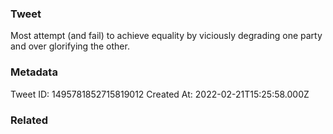 ### Tweet
Most attempt (and fail) to achieve equality by viciously degrading one party and over glorifying the other.

### Metadata
Tweet ID: 1495781852715819012
Created At: 2022-02-21T15:25:58.000Z

### Related


